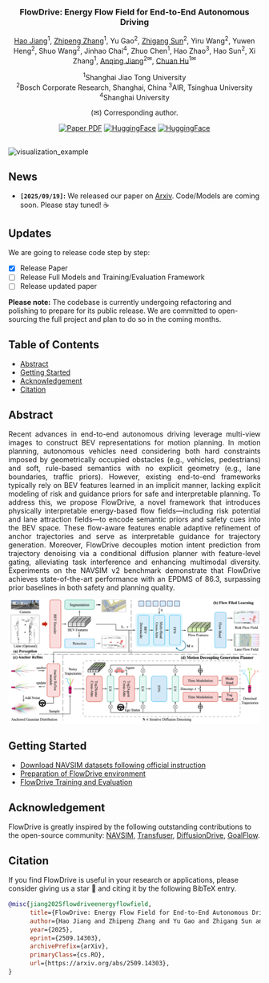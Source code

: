 <div align="center">
<h3>FlowDrive: Energy Flow Field for End-to-End Autonomous Driving</h3>

[Hao Jiang](https://github.com/Sunstroperao)<sup>1</sup>, [Zhipeng Zhang](https://scholar.google.com/citations?hl=zh-CN&user=7Ws0QHYAAAAJ)<sup>1</sup>, Yu Gao<sup>2</sup>, [Zhigang Sun](https://github.com/SunZhigang7)<sup>2</sup>, Yiru Wang<sup>2</sup>, Yuwen Heng<sup>2</sup>, Shuo Wang<sup>2</sup>, Jinhao Chai<sup>4</sup>, Zhuo Chen<sup>1</sup>, Hao Zhao<sup>3</sup>, Hao Sun<sup>2</sup>, Xi Zhang<sup>1</sup>, [Anqing Jiang](https://github.com/PeterJaq)<sup>2✉</sup>, [Chuan Hu](https://scholar.google.com/citations?hl=zh-CN&user=xRgru9YAAAAJ)<sup>1✉</sup>

<sup>1</sup>Shanghai Jiao Tong University  
<sup>2</sup>Bosch Corporate Research, Shanghai, China
<sup>3</sup>AIR, Tsinghua University
<sup>4</sup>Shanghai University

(✉) Corresponding author.  


<a href="https://arxiv.org/abs/{}"><img src='https://img.shields.io/badge/Paper-FlowDrive-blue?logo=arxiv' alt='Paper PDF'></a>
<a href="https://github.com/IRL-VLA/{}"><img src='https://img.shields.io/badge/%E2%9C%A8Weights-FlowDrive-red' alt='HuggingFace'></a>
<a href="https://astrixdrive.github.io/FlowDrive.github.io/"><img src='https://img.shields.io/badge/ProjectPage-FlowDrive-green?logo=githubpages' alt='HuggingFace'></a>
<!-- <a href="https://ieeexplore.ieee.org/document/10592819"><img src='https://img.shields.io/badge/arXiv-SemanticFormer-blue' alt='Paper PDF'></a>
<a href="https://www.arxiv.org/pdf/2508.01778"><img src='https://img.shields.io/badge/Datasets-MaplessQCNet-red' alt='Datasets'></a>
<a href="https://www.arxiv.org/pdf/2508.01778"><img src='https://img.shields.io/badge/Datasets-Sparse4D-green' alt='Datasets'></a> -->

</div>

## 

![visualization_example](assets/example.gif)



## News
<!-- * **` Aug. 24th, 2025`:** We have released all driving pretraining QA, including 12 driving datasets and our own annotated NavSim data. We have rewritten the scoring, filtering, and evaluation for open-source data. If it’s helpful to you, feel free to star and cite our work! 🚗💨
* **` Aug. 21th, 2025`:** We release the initial version of code and weight on NAVSIM, along with documentation and training/evaluation scripts. We will also update our new revision of the paper and the pretraining datasets later this month or next month. Please stay tuned! ☕️ -->
* **`[2025/09/19]`:** We released our paper on [Arxiv](https://arxiv.org/abs/{}). Code/Models are coming soon. Please stay tuned! ☕️


## Updates
We are going to release code step by step:
- [x] Release Paper  
- [ ] Release Full Models and Training/Evaluation Framework   
- [ ] Release updated paper

**Please note:** The codebase is currently undergoing refactoring and polishing to prepare for its public release. We are committed to open-sourcing the full project and plan to do so in the coming months.

## Table of Contents
- [Abstract](#Abstract)
- [Getting Started](#getting-started)
- [Acknowledgement](#acknowledgement)
- [Citation](#citation)
<!-- - [Qualitative Results on NAVSIM Navtest](#qualitative-results-on-navsim-navtest) -->


## Abstract         
<div align="justify">
Recent advances in end-to-end autonomous driving leverage multi-view images to construct BEV representations for motion planning. In motion planning, autonomous vehicles need considering both hard constraints imposed by geometrically occupied obstacles (e.g., vehicles,  pedestrians) and soft, rule-based semantics with no explicit geometry (e.g., lane boundaries, traffic priors).  However, existing end-to-end frameworks typically rely on BEV features learned in an implicit manner, lacking explicit modeling of risk and guidance priors for safe and interpretable planning. To address this, we propose FlowDrive, a novel framework that introduces physically interpretable energy-based flow fields—including risk potential and lane attraction fields—to encode semantic priors and safety cues into the BEV space. These flow-aware features enable adaptive refinement of anchor trajectories and serve as interpretable guidance for trajectory generation. Moreover, FlowDrive decouples motion intent prediction from trajectory denoising via a conditional diffusion planner with feature-level gating, alleviating task interference and enhancing multimodal diversity. Experiments on the NAVSIM v2 benchmark demonstrate that FlowDrive achieves state-of-the-art performance with an EPDMS of 86.3, surpassing prior baselines in both safety and planning quality.

![framework](assets/framework.png)
</div>


## Getting Started
- [Download NAVSIM datasets following official instruction](https://github.com/autonomousvision/navsim/blob/main/docs/install.md)
- [Preparation of FlowDrive environment](docs/install.md)
- [FlowDrive Training and Evaluation](docs/train_eval.md)



## Acknowledgement

FlowDrive is greatly inspired by the following outstanding contributions to the open-source community: [NAVSIM](https://github.com/autonomousvision/navsim), [Transfuser](https://github.com/autonomousvision/transfuser), [DiffusionDrive](https://github.com/hustvl/DiffusionDrive), [GoalFlow](https://github.com/YvanYin/GoalFlow).

## Citation

If you find FlowDrive is useful in your research or applications, please consider giving us a star 🌟 and citing it by the following BibTeX entry.

```bibtex
@misc{jiang2025flowdriveenergyflowfield,
      title={FlowDrive: Energy Flow Field for End-to-End Autonomous Driving}, 
      author={Hao Jiang and Zhipeng Zhang and Yu Gao and Zhigang Sun and Yiru Wang and Yuwen Heng and Shuo Wang and Jinhao Chai and Zhuo Chen and Hao Zhao and Hao Sun and Xi Zhang and Anqing Jiang and Chuan Hu},
      year={2025},
      eprint={2509.14303},
      archivePrefix={arXiv},
      primaryClass={cs.RO},
      url={https://arxiv.org/abs/2509.14303}, 
}
```


